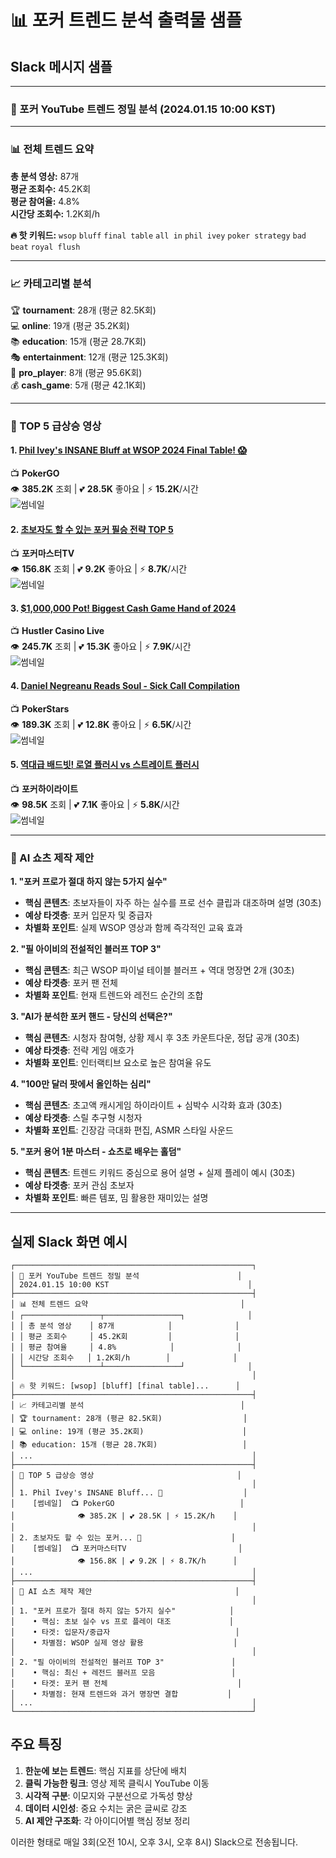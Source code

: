 # 📊 포커 트렌드 분석 출력물 샘플

## Slack 메시지 샘플

---

### 🎰 포커 YouTube 트렌드 정밀 분석 (2024.01.15 10:00 KST)

---

### 📊 전체 트렌드 요약

**총 분석 영상:** 87개  
**평균 조회수:** 45.2K회  
**평균 참여율:** 4.8%  
**시간당 조회수:** 1.2K회/h  

**🔥 핫 키워드:** `wsop` `bluff` `final table` `all in` `phil ivey` `poker strategy` `bad beat` `royal flush`

---

### 📈 카테고리별 분석

🏆 **tournament**: 28개 (평균 82.5K회)  
💻 **online**: 19개 (평균 35.2K회)  
📚 **education**: 15개 (평균 28.7K회)  
🎭 **entertainment**: 12개 (평균 125.3K회)  
👤 **pro_player**: 8개 (평균 95.6K회)  
💰 **cash_game**: 5개 (평균 42.1K회)

---

### 🚀 TOP 5 급상승 영상

#### 1. [**Phil Ivey's INSANE Bluff at WSOP 2024 Final Table! 😱**](https://youtube.com/watch?v=abc123)
📺 **PokerGO**  
👁️ **385.2K** 조회 | 💕 **28.5K** 좋아요 | ⚡ **15.2K**/시간  
![썸네일](https://i.ytimg.com/vi/abc123/hqdefault.jpg)

#### 2. [**초보자도 할 수 있는 포커 필승 전략 TOP 5**](https://youtube.com/watch?v=def456)
📺 **포커마스터TV**  
👁️ **156.8K** 조회 | 💕 **9.2K** 좋아요 | ⚡ **8.7K**/시간  
![썸네일](https://i.ytimg.com/vi/def456/hqdefault.jpg)

#### 3. [**$1,000,000 Pot! Biggest Cash Game Hand of 2024**](https://youtube.com/watch?v=ghi789)
📺 **Hustler Casino Live**  
👁️ **245.7K** 조회 | 💕 **15.3K** 좋아요 | ⚡ **7.9K**/시간  
![썸네일](https://i.ytimg.com/vi/ghi789/hqdefault.jpg)

#### 4. [**Daniel Negreanu Reads Soul - Sick Call Compilation**](https://youtube.com/watch?v=jkl012)
📺 **PokerStars**  
👁️ **189.3K** 조회 | 💕 **12.8K** 좋아요 | ⚡ **6.5K**/시간  
![썸네일](https://i.ytimg.com/vi/jkl012/hqdefault.jpg)

#### 5. [**역대급 배드빗! 로열 플러시 vs 스트레이트 플러시**](https://youtube.com/watch?v=mno345)
📺 **포커하이라이트**  
👁️ **98.5K** 조회 | 💕 **7.1K** 좋아요 | ⚡ **5.8K**/시간  
![썸네일](https://i.ytimg.com/vi/mno345/hqdefault.jpg)

---

### 🤖 AI 쇼츠 제작 제안

**1. "포커 프로가 절대 하지 않는 5가지 실수"**
- **핵심 콘텐츠**: 초보자들이 자주 하는 실수를 프로 선수 클립과 대조하며 설명 (30초)
- **예상 타겟층**: 포커 입문자 및 중급자
- **차별화 포인트**: 실제 WSOP 영상과 함께 즉각적인 교육 효과

**2. "필 아이비의 전설적인 블러프 TOP 3"**
- **핵심 콘텐츠**: 최근 WSOP 파이널 테이블 블러프 + 역대 명장면 2개 (30초)
- **예상 타겟층**: 포커 팬 전체
- **차별화 포인트**: 현재 트렌드와 레전드 순간의 조합

**3. "AI가 분석한 포커 핸드 - 당신의 선택은?"**
- **핵심 콘텐츠**: 시청자 참여형, 상황 제시 후 3초 카운트다운, 정답 공개 (30초)
- **예상 타겟층**: 전략 게임 애호가
- **차별화 포인트**: 인터랙티브 요소로 높은 참여율 유도

**4. "100만 달러 팟에서 올인하는 심리"**
- **핵심 콘텐츠**: 초고액 캐시게임 하이라이트 + 심박수 시각화 효과 (30초)
- **예상 타겟층**: 스릴 추구형 시청자
- **차별화 포인트**: 긴장감 극대화 편집, ASMR 스타일 사운드

**5. "포커 용어 1분 마스터 - 쇼츠로 배우는 홀덤"**
- **핵심 콘텐츠**: 트렌드 키워드 중심으로 용어 설명 + 실제 플레이 예시 (30초)
- **예상 타겟층**: 포커 관심 초보자
- **차별화 포인트**: 빠른 템포, 밈 활용한 재미있는 설명

---

## 실제 Slack 화면 예시

```
┌─────────────────────────────────────────────────────┐
│ 🎰 포커 YouTube 트렌드 정밀 분석                      │
│ 2024.01.15 10:00 KST                               │
├─────────────────────────────────────────────────────┤
│ 📊 전체 트렌드 요약                                  │
│ ┌─────────────────┬─────────────────┐              │
│ │ 총 분석 영상    │ 87개            │              │
│ │ 평균 조회수     │ 45.2K회         │              │
│ │ 평균 참여율     │ 4.8%            │              │
│ │ 시간당 조회수   │ 1.2K회/h        │              │
│ └─────────────────┴─────────────────┘              │
│                                                     │
│ 🔥 핫 키워드: [wsop] [bluff] [final table]...      │
├─────────────────────────────────────────────────────┤
│ 📈 카테고리별 분석                                   │
│ 🏆 tournament: 28개 (평균 82.5K회)                  │
│ 💻 online: 19개 (평균 35.2K회)                      │
│ 📚 education: 15개 (평균 28.7K회)                   │
│ ...                                                 │
├─────────────────────────────────────────────────────┤
│ 🚀 TOP 5 급상승 영상                                │
│                                                     │
│ 1. Phil Ivey's INSANE Bluff... 🔗                  │
│    [썸네일]  📺 PokerGO                            │
│              👁️ 385.2K | 💕 28.5K | ⚡ 15.2K/h    │
│                                                     │
│ 2. 초보자도 할 수 있는 포커... 🔗                    │
│    [썸네일]  📺 포커마스터TV                         │
│              👁️ 156.8K | 💕 9.2K | ⚡ 8.7K/h      │
│ ...                                                 │
├─────────────────────────────────────────────────────┤
│ 🤖 AI 쇼츠 제작 제안                                │
│                                                     │
│ 1. "포커 프로가 절대 하지 않는 5가지 실수"            │
│    • 핵심: 초보 실수 vs 프로 플레이 대조             │
│    • 타겟: 입문자/중급자                            │
│    • 차별점: WSOP 실제 영상 활용                    │
│                                                     │
│ 2. "필 아이비의 전설적인 블러프 TOP 3"               │
│    • 핵심: 최신 + 레전드 블러프 모음                 │
│    • 타겟: 포커 팬 전체                             │
│    • 차별점: 현재 트렌드와 과거 명장면 결합           │
│ ...                                                 │
└─────────────────────────────────────────────────────┘
```

## 주요 특징

1. **한눈에 보는 트렌드**: 핵심 지표를 상단에 배치
2. **클릭 가능한 링크**: 영상 제목 클릭시 YouTube 이동
3. **시각적 구분**: 이모지와 구분선으로 가독성 향상
4. **데이터 시인성**: 중요 수치는 굵은 글씨로 강조
5. **AI 제안 구조화**: 각 아이디어별 핵심 정보 정리

이러한 형태로 매일 3회(오전 10시, 오후 3시, 오후 8시) Slack으로 전송됩니다.